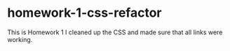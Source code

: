 # homework-1-css-refactor

This is Homework 1
I cleaned up the CSS and made sure that all links were working.